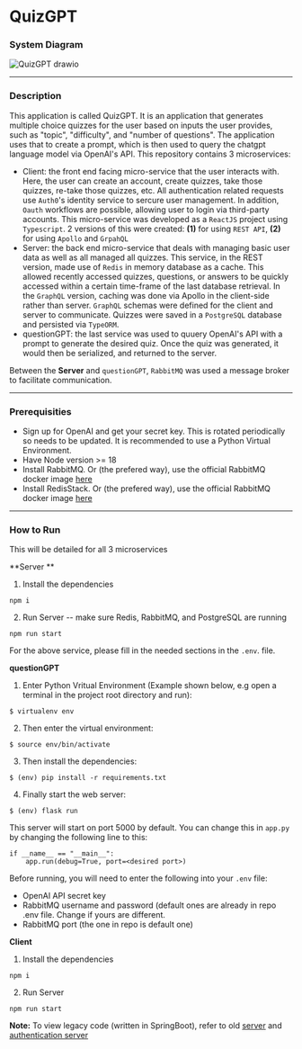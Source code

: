 # QuizGPT
### System Diagram
![QuizGPT drawio](https://github.com/allan7yin/QuizGPT/assets/66652405/571a79a1-8a6a-4618-8a0f-809be6a787ca)



----

### Description
This application is called QuizGPT. It is an application that generates multiple choice quizzes for the user based on inputs the user provides, such as "topic", "difficulty", and "number of questions". The application uses that to create a prompt, which is then used to query the chatgpt language model via OpenAI's API. This repository contains 3 microservices:
* Client: the front end facing micro-service that the user interacts with. Here, the user can create an account, create quizzes, take those quizzes, re-take those quizzes, etc. All authentication related requests use `Auth0`'s identity service to sercure user management. In addition, `Oauth` workflows are possible, allowing user to login via third-party accounts. This micro-service was developed as a `ReactJS` project using `Typescript`. 2 versions of this were created: **(1)** for using `REST API`, **(2)** for using `Apollo` and `GrpahQL`
* Server: the back end micro-service that deals with managing basic user data as well as all managed all quizzes. This service, in the REST version, made use of `Redis` in memory database as a cache. This allowed recently accessed quizzes, questions, or answers to be quickly accessed within a certain time-frame of the last database retrieval. In the `GraphQL` version, caching was done via Apollo in the client-side rather than server. `GraphQL` schemas were defined for the client and server to communicate. Quizzes were saved in a `PostgreSQL` database and persisted via `TypeORM`. 
* questionGPT: the last service was used to quuery OpenAI's API with a prompt to generate the desired quiz. Once the quiz was generated, it would then be serialized, and returned to the server.

Between the **Server** and `questionGPT`, `RabbitMQ` was used a message broker to facilitate communication. 

----

### Prerequisities 
* Sign up for OpenAI and get your secret key. This is rotated periodically so needs to be updated. It is recommended to use a Python Virtual Environment.
* Have Node version >= 18
* Install RabbitMQ. Or (the prefered way), use the official RabbitMQ docker image [here](https://hub.docker.com/_/rabbitmq)
* Install RedisStack. Or (the prefered way), use the official RabbitMQ docker image [here](https://hub.docker.com/r/redis/redis-stack)

----

### How to Run 
This will be detailed for all 3 microservices 

**Server **
1. Install the dependencies
```
npm i 
```
2. Run Server -- make sure Redis, RabbitMQ, and PostgreSQL are running
```
npm run start
```

For the above service, please fill in the needed sections in the `.env`. file. 

**questionGPT**
1. Enter Python Vritual Environment (Example shown below, e.g open a terminal in the project root directory and run):
```
$ virtualenv env
```
2. Then enter the virtual environment:
```
$ source env/bin/activate
```
3. Then install the dependencies:
```
$ (env) pip install -r requirements.txt
```
4. Finally start the web server:
```
$ (env) flask run
```
This server will start on port 5000 by default. You can change this in `app.py` by changing the following line to this:
```
if __name__ == "__main__":
    app.run(debug=True, port=<desired port>)
```

Before running, you will need to enter the following into your `.env` file:
* OpenAI API secret key
* RabbitMQ username and password (default ones are already in repo .env file. Change if yours are different.
* RabbitMQ port (the one in repo is default one)

**Client**
1. Install the dependencies
```
npm i 
```
2. Run Server
```
npm run start
```

**Note:** To view legacy code (written in SpringBoot), refer to old [server](https://github.com/allan7yin/ResourceServer) and [authentication server](https://github.com/allan7yin/AccountMicroservice)
